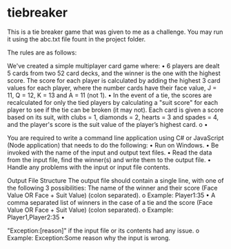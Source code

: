 # tiebreaker

This is a tie breaker game that was given to me as a challenge. You may run it using the abc.txt file fount in the project folder.

The rules are as follows:

We've created a simple multiplayer card game where:
• 6 players are dealt 5 cards from two 52 card decks, and the winner is the one with the highest score.
The score for each player is calculated by adding the highest 3 card values for each player, where the
number cards have their face value, J = 11, Q = 12, K = 13 and A = 11 (not 1).
•
In the event of a tie, the scores are recalculated for only the tied players by calculating a "suit score" for
each player to see if the tie can be broken (it may not).
Each card is given a score based on its suit, with clubs = 1, diamonds = 2, hearts = 3 and spades
= 4, and the player's score is the suit value of the player’s highest card.
o
•

You are required to write a command line application using C# or JavaScript (Node application) that needs to do
the following:
• Run on Windows.
• Be invoked with the name of the input and output text files.
• Read the data from the input file, find the winner(s) and write them to the output file.
• Handle any problems with the input or input file contents.

Output File Structure
The output file should contain a single line, with one of the following 3 possibilities:
The name of the winner and their score (Face Value OR Face + Suit Value) (colon separated).
o Example: Player1:35
•
A comma separated list of winners in the case of a tie and the score (Face Value OR Face + Suit Value)
(colon separated).
o Example: Player1,Player2:35
•

"Exception:[reason]" if the input file or its contents had any issue.
o Example: Exception:Some reason why the input is wrong.
